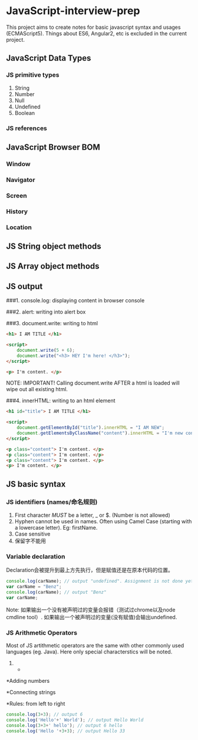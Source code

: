 # JavaScript-interview-prep

This project aims to create notes for basic javascript syntax and usages (ECMAScript5). Things about ES6, Angular2, etc is excluded in the current project.

## JavaScript Data Types

### JS primitive types 
1. String
2. Number
3. Null
4. Undefined
5. Boolean

### JS references


## JavaScript Browser BOM

### Window

### Navigator

### Screen

### History

### Location

## JS String object methods

## JS Array object methods

## JS output

###1. console.log: displaying content in browser console

###2. alert: writing into alert box

###3. document.write: writing to html
```html
<h1> I AM TITLE </h1>

<script>
    document.write(5 + 6);
    document.write("<h3> HEY I'm here! </h3>");
</script>

<p> I'm content. </p>
```
NOTE: IMPORTANT! Calling document.write AFTER a html is loaded will wipe out all existing html.

###4. innerHTML: writing to an html element
```html
<h1 id="title"> I AM TITLE </h1>

<script>
    document.getElementById("title").innerHTML = "I AM NEW";
    document.getElementsByClassName("content").innerHTML = "I'm new content";
</script>

<p class="content"> I'm content. </p>
<p class="content"> I'm content. </p>
<p class="content"> I'm content. </p>
<p> I'm content. </p>
```

## JS basic syntax

### JS identifiers (names/命名规则)
1. First character *MUST* be a letter, _ or $. (Number is not allowed)
2. Hyphen cannot be used in names. Often using Camel Case (starting with a lowercase letter). Eg: firstName.
3. Case sensitive
4. 保留字不能用

### Variable declaration
Declaration会被提升到最上方先执行，但是赋值还是在原本代码的位置。
```javascript
console.log(carName); // output "undefined". Assignment is not done yet.
var carName = "Benz";
console.log(carName); // output "Benz"
var carName;

```
Note: 如果输出一个没有被声明过的变量会报错（测试过chrome以及node cmdline tool）.
    如果输出一个被声明过的变量(没有赋值)会输出undefined.

### JS Arithmetic Operators
Most of JS artithmetic operators are the same with other commonly used languages (eg. Java). Here only special characterstics will be noted.

1. +

*Adding numbers

*Connecting strings

*Rules: from left to right

```javascript
console.log(3+3); // output 6
console.log('Hello'+' World'); // output Hello World
console.log(3+3+' hello'); // output 6 hello
console.log('Hello '+3+3); // output Hello 33

```

